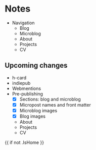 # Notes

- Navigation
    - Blog
    - Microblog
    - About
    - Projects
    - CV

## Upcoming changes

- h-card
- indiepub
- Webmentions
- Pre-publishing
	- [x] Sections: blog and microblog
	- [x] Micropost names and front matter
	- [x] Microblog images
	- [x] Blog images
	- About
	- Projects
	- CV



{{ if not .IsHome }}
